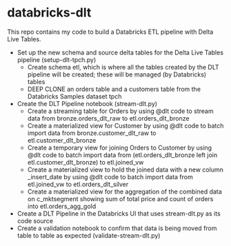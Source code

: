 # databricks-dlt
This repo contains my code to build a Databricks ETL pipeline with Delta Live Tables.

- Set up the new schema and source delta tables for the Delta Live Tables pipeline (setup-dlt-tpch.py)
  * Create schema etl, which is where all the tables created by the DLT pipeline will be created; these will be managed (by Databricks) tables
  * DEEP CLONE an orders table and a customers table from the Databricks Samples dataset tpch
- Create the DLT Pipeline notebook (stream-dlt.py)
  * Create a streaming table for Orders by using @dlt code to stream data from bronze.orders_dlt_raw to etl.orders_dlt_bronze
  * Create a materialized view for Customer by using @dlt code to batch import data from bronze.customer_dlt_raw to etl.customer_dlt_bronze
  * Create a temporary view for joining Orders to Customer by using @dlt code to batch import data from (etl.orders_dlt_bronze left join etl.customer_dlt_bronze) to etl.joined_vw
  * Create a materialized view to hold the joined data with a new column _insert_date by using @dlt code to batch import data from etl.joined_vw to etl.orders_dlt_silver
  * Create a materialized view for the aggregation of the combined data on c_mktsegment showing sum of total price and count of orders into etl.orders_agg_gold
- Create a DLT Pipeline in the Databricks UI that uses stream-dlt.py as its code source
- Create a validation notebook to confirm that data is being moved from table to table as expected (validate-stream-dlt.py)
